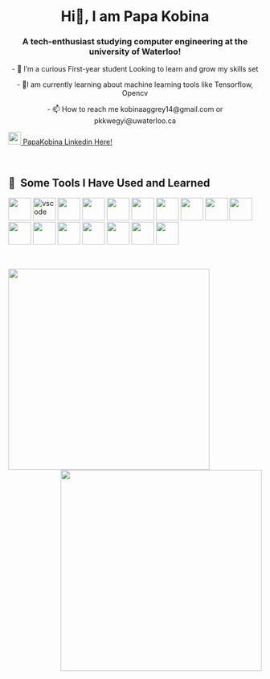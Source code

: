 <h1 align="Center">Hi👋, I am Papa Kobina</h1>
<h3 align="Center"> A tech-enthusiast studying computer engineering at the university of Waterloo!</h3>
<p></p>
<p align="Center"> - 🔭 I’m a curious First-year student Looking to learn and grow my skills set </p>
<p align="Center"> - 🌱I am currently learning about machine learning tools like Tensorflow, Opencv </p>
<p align="Center"> - 📫 How to reach me kobinaaggrey14@gmail.com or pkkwegyi@uwaterloo.ca </p>

<a color="white" href="https://www.linkedin.com/in/papa-kobina-kwegyir-aggrey-3a0754233/">
   <p>
  <img  width="25" height="25" src="https://cdn.jsdelivr.net/gh/devicons/devicon/icons/linkedin/linkedin-original.svg" />
  PapaKobina Linkedin Here! 
  </p>
</a>
<br>
                    
<h2> 🚀 &nbsp;Some Tools I Have Used and Learned</h2>
<p>
<img src="https://cdn.jsdelivr.net/gh/devicons/devicon/icons/html5/html5-original-wordmark.svg" width="45" height="45"/>
<img src="https://cdn.jsdelivr.net/gh/devicons/devicon/icons/vscode/vscode-original.svg" alt="vscode" width="45" height="45"/>
<img src="https://cdn.jsdelivr.net/gh/devicons/devicon/icons/python/python-original-wordmark.svg" width="45" height="45"/>
<img src="https://cdn.jsdelivr.net/gh/devicons/devicon/icons/javascript/javascript-original.svg"  width="45" height="45" />
<img src="https://cdn.jsdelivr.net/gh/devicons/devicon/icons/css3/css3-original-wordmark.svg" width="45" height="45" />
<img src="https://cdn.jsdelivr.net/gh/devicons/devicon/icons/react/react-original-wordmark.svg"  width="45" height="45"/>
<img src="https://cdn.jsdelivr.net/gh/devicons/devicon/icons/typescript/typescript-original.svg"  width="45" height="45"/>
<img src="https://cdn.jsdelivr.net/gh/devicons/devicon/icons/linux/linux-original.svg" width="45" height="45"/>
<img src="https://cdn.jsdelivr.net/gh/devicons/devicon/icons/cplusplus/cplusplus-original.svg" width="45" height="45"/>
<img src="https://cdn.jsdelivr.net/gh/devicons/devicon/icons/mysql/mysql-original-wordmark.svg" width="45" height="45"/>
<img src="https://cdn.jsdelivr.net/gh/devicons/devicon/icons/github/github-original-wordmark.svg" width="45" height="45"/>
<img src="https://cdn.jsdelivr.net/gh/devicons/devicon/icons/tensorflow/tensorflow-original-wordmark.svg" width="45" height="45"/>
<img src="https://cdn.jsdelivr.net/gh/devicons/devicon/icons/java/java-original-wordmark.svg" width="45" height="45"/>
<img src="https://cdn.jsdelivr.net/gh/devicons/devicon/icons/graphql/graphql-plain-wordmark.svg" width="45" height="45" />
<img src="https://cdn.jsdelivr.net/gh/devicons/devicon/icons/tailwindcss/tailwindcss-original-wordmark.svg" width="45" height="45"/>
<img src="https://cdn.jsdelivr.net/gh/devicons/devicon/icons/django/django-plain.svg" width="45" height="45"/>
<img src="https://cdn.jsdelivr.net/gh/devicons/devicon/icons/matlab/matlab-original.svg" width="45" height="45" />
</p>

<br>
<p> 
<div>

<p align="left">  
  <a>
  <img align="left" src="https://github-readme-stats.vercel.app/api?username=Papakobina&show_icons=true&theme=radical" width="400" >
<img align="right" src="https://github-readme-stats.vercel.app/api/top-langs/?username=Papakobina&layout=compact" width="400" </a>
 
</p>
</div>

</p>
